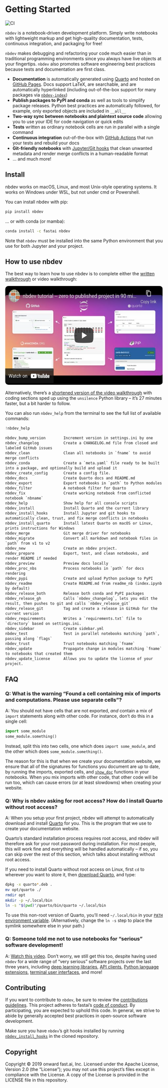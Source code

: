 # Getting Started


<!-- WARNING: THIS FILE WAS AUTOGENERATED! DO NOT EDIT! -->

![CI](https://github.com/fastai/nbdev/actions/workflows/test.yaml/badge.svg)

`nbdev` is a notebook-driven development platform. Simply write
notebooks with lightweight markup and get high-quality documentation,
tests, continuous integration, and packaging for free!

`nbdev` makes debugging and refactoring your code much easier than in
traditional programming environments since you always have live objects
at your fingertips. `nbdev` also promotes software engineering best
practices because tests and documentation are first class.

- **Documentation** is automatically generated using
  [Quarto](https://quarto.org/) and hosted on [GitHub
  Pages](https://pages.github.com/). Docs support LaTeX, are searchable,
  and are automatically hyperlinked (including out-of-the-box support
  for many packages via
  [`nbdev-index`](https://github.com/fastai/nbdev-index))
- **Publish packages to PyPI and conda** as well as tools to simplify
  package releases. Python best practices are automatically followed,
  for example, only exported objects are included in `__all__`
- **Two-way sync between notebooks and plaintext source code** allowing
  you to use your IDE for code navigation or quick edits
- **Tests** written as ordinary notebook cells are run in parallel with
  a single command
- **Continuous integration** out-of-the-box with [GitHub
  Actions](https://github.com/features/actions) that run your tests and
  rebuild your docs
- **Git-friendly notebooks** with [Jupyter/Git
  hooks](https://nbdev.fast.ai/tutorials/git_friendly_jupyter.html) that
  clean unwanted metadata and render merge conflicts in a human-readable
  format
- … and much more!

## Install

nbdev works on macOS, Linux, and most Unix-style operating systems. It
works on Windows under WSL, but not under cmd or Powershell.

You can install nbdev with pip:

``` sh
pip install nbdev
```

… or with conda (or mamba):

``` sh
conda install -c fastai nbdev
```

Note that `nbdev` must be installed into the same Python environment
that you use for both Jupyter and your project.

## How to use nbdev

The best way to learn how to use nbdev is to complete either the
[written walkthrough](https://nbdev.fast.ai/tutorials/tutorial.html) or
video walkthrough:

<a href="http://www.youtube.com/watch?v=l7zS8Ld4_iA" target="_blank"
title="nbdev walkthrough"><img
src="https://github.com/fastai/logos/raw/main/nbdev_walkthrough.png"
style="border-radius: 10px" width="560" height="315" /></a>

Alternatively, there’s a [shortened version of the video
walkthrough](https://youtu.be/67FdzLSt4aA) with coding sections sped up
using the `unsilence` Python library – it’s 27 minutes faster, but a bit
harder to follow.

You can also run `nbdev_help` from the terminal to see the full list of
available commands:

``` python
!nbdev_help
```

    nbdev_bump_version        Increment version in settings.ini by one
    nbdev_changelog           Create a CHANGELOG.md file from closed and labeled GitHub issues
    nbdev_clean               Clean all notebooks in `fname` to avoid merge conflicts
    nbdev_conda               Create a `meta.yaml` file ready to be built into a package, and optionally build and upload it
    nbdev_create_config       Create a config file.
    nbdev_docs                Create Quarto docs and README.md
    nbdev_export              Export notebooks in `path` to Python modules
    nbdev_filter              A notebook filter for Quarto
    nbdev_fix                 Create working notebook from conflicted notebook `nbname`
    nbdev_help                Show help for all console scripts
    nbdev_install             Install Quarto and the current library
    nbdev_install_hooks       Install Jupyter and git hooks to automatically clean, trust, and fix merge conflicts in notebooks
    nbdev_install_quarto      Install latest Quarto on macOS or Linux, prints instructions for Windows
    nbdev_merge               Git merge driver for notebooks
    nbdev_migrate             Convert all markdown and notebook files in `path` from v1 to v2
    nbdev_new                 Create an nbdev project.
    nbdev_prepare             Export, test, and clean notebooks, and render README if needed
    nbdev_preview             Preview docs locally
    nbdev_proc_nbs            Process notebooks in `path` for docs rendering
    nbdev_pypi                Create and upload Python package to PyPI
    nbdev_readme              Create README.md from readme_nb (index.ipynb by default)
    nbdev_release_both        Release both conda and PyPI packages
    nbdev_release_gh          Calls `nbdev_changelog`, lets you edit the result, then pushes to git and calls `nbdev_release_git`
    nbdev_release_git         Tag and create a release in GitHub for the current version
    nbdev_requirements        Writes a `requirements.txt` file to `directory` based on settings.ini.
    nbdev_sidebar             Create sidebar.yml
    nbdev_test                Test in parallel notebooks matching `path`, passing along `flags`
    nbdev_trust               Trust notebooks matching `fname`
    nbdev_update              Propagate change in modules matching `fname` to notebooks that created them
    nbdev_update_license      Allows you to update the license of your project.

## FAQ

### Q: What is the warning “Found a cell containing mix of imports and computations. Please use separate cells”?

A: You should not have cells that are not exported, *and* contain a mix
of `import` statements along with other code. For instance, don’t do
this in a single cell:

``` python
import some_module
some_module.something()
```

Instead, split this into two cells, one which does `import some_module`,
and the other which does `some_module.something()`.

The reason for this is that when we create your documentation website,
we ensure that all of the signatures for functions you document are up
to date, by running the imports, exported cells, and
[`show_doc`](https://nbdev.fast.ai/api/showdoc.html#show_doc) functions
in your notebooks. When you mix imports with other code, that other code
will be run too, which can cause errors (or at least slowdowns) when
creating your website.

### Q: Why is nbdev asking for root access? How do I install Quarto without root access?

A: When you setup your first project, nbdev will attempt to
automatically download and install [Quarto](https://quarto.org/) for
you. This is the program that we use to create your documentation
website.

Quarto’s standard installation process requires root access, and nbdev
will therefore ask for your root password during installation. For most
people, this will work fine and everything will be handled automatically
– if so, you can skip over the rest of this section, which talks about
installing without root access.

If you need to install Quarto without root access on Linux, first `cd`
to wherever you want to store it, then [download
Quarto](https://quarto.org/docs/get-started/), and type:

``` bash
dpkg -x quarto*.deb .
mv opt/quarto ./
rmdir opt
mkdir -p ~/.local/bin
ln -s "$(pwd)"/quarto/bin/quarto ~/.local/bin
```

To use this non-root version of Quarto, you’ll need `~/.local/bin` in
your [`PATH` environment
variable](https://linuxize.com/post/how-to-add-directory-to-path-in-linux/).
(Alternatively, change the `ln -s` step to place the symlink somewhere
else in your path.)

### Q: Someone told me not to use notebooks for “serious” software development!

A: [Watch this video](https://youtu.be/9Q6sLbz37gk). Don’t worry, we
still get this too, despite having used `nbdev` for a wide range of
“very serious” software projects over the last three years, including
[deep learning libraries](https://github.com/fastai/fastai), [API
clients](https://github.com/fastai/ghapi), [Python language
extensions](https://github.com/fastai/fastcore), [terminal user
interfaces](https://github.com/nat/ghtop), and more!

## Contributing

If you want to contribute to `nbdev`, be sure to review the
[contributions
guidelines](https://github.com/fastai/nbdev/blob/master/CONTRIBUTING.md).
This project adheres to fastai’s [code of
conduct](https://github.com/fastai/nbdev/blob/master/CODE_OF_CONDUCT.md).
By participating, you are expected to uphold this code. In general, we
strive to abide by generally accepted best practices in open-source
software development.

Make sure you have `nbdev`’s git hooks installed by running
[`nbdev_install_hooks`](https://nbdev.fast.ai/api/clean.html#nbdev_install_hooks)
in the cloned repository.

## Copyright

Copyright © 2019 onward fast.ai, Inc. Licensed under the Apache License,
Version 2.0 (the “License”); you may not use this project’s files except
in compliance with the License. A copy of the License is provided in the
LICENSE file in this repository.
